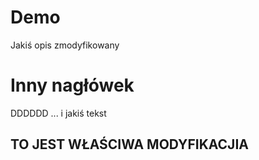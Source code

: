 # Demo

Jakiś opis zmodyfikowany

# Inny nagłówek

DDDDDD
... i jakiś tekst

## TO JEST WŁAŚCIWA MODYFIKACJIA
